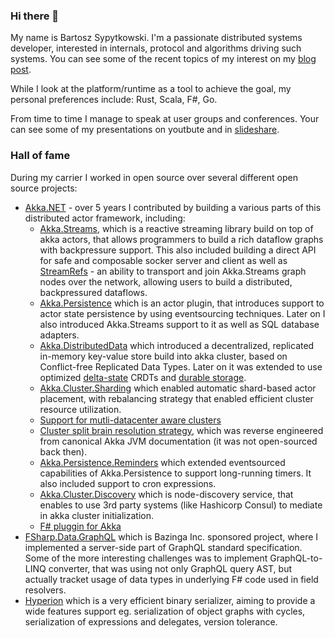 ### Hi there 👋

My name is Bartosz Sypytkowski. I'm a passionate distributed systems developer, interested in internals, protocol and algorithms driving such systems. You can see some of the recent topics of my interest on my [blog post](https://bartoszsypytkowski.com/). 

While I look at the platform/runtime as a tool to achieve the goal, my personal preferences include: Rust, Scala, F#, Go.

From time to time I manage to speak at user groups and conferences. Your can see some of my presentations on youtbute and in [slideshare](https://www.slideshare.net/BartoszSypytkowski1/presentations).

### Hall of fame

During my carrier I worked in open source over several different open source projects:

- [Akka.NET](https://getakka.net/) - over 5 years I contributed by building a various parts of this distributed actor framework, including:
    - [Akka.Streams](https://github.com/akkadotnet/akka.net/pull/1727), which is a reactive streaming library build on top of akka actors, that allows programmers to build a rich dataflow graphs with backpressure support. This also included building a direct API for safe and composable socker server and client as well as [StreamRefs](https://github.com/akkadotnet/akka.net/pull/3321) - an ability to transport and join Akka.Streams graph nodes over the network, allowing users to build a distributed, backpressured dataflows.
    - [Akka.Persistence](https://github.com/akkadotnet/akka.net/pull/577) which is an actor plugin, that introduces support to actor state persistence by using eventsourcing techniques. Later on I also introduced Akka.Streams support to it as well as SQL database adapters. 
    - [Akka.DistributedData](https://github.com/akkadotnet/akka.net/pull/2261) which introduced a decentralized, replicated in-memory key-value store build into akka cluster, based on Conflict-free Replicated Data Types. Later on it was extended to use optimized [delta-state](https://github.com/akkadotnet/akka.net/pull/2749) CRDTs and [durable storage](https://github.com/akkadotnet/akka.net/pull/2490).
    - [Akka.Cluster.Sharding](https://github.com/akkadotnet/akka.net/pull/1502) which enabled automatic shard-based actor placement, with rebalancing strategy that enabled efficient cluster resource utilization.
    - [Support for mutli-datacenter aware clusters](https://github.com/akkadotnet/akka.net/pull/3284)
    - [Cluster split brain resolution strategy](https://github.com/akkadotnet/akka.net/pull/3180), which was reverse engineered from canonical Akka JVM documentation (it was not open-sourced back then).
    - [Akka.Persistence.Reminders](https://github.com/Horusiath/Akka.Persistence.Reminders) which extended eventsourced capabilities of Akka.Persistence to support long-running timers. It also included support to cron expressions.
    - [Akka.Cluster.Discovery](https://github.com/Horusiath/Akka.Cluster.Discovery) which is node-discovery service, that enables to use 3rd party systems (like Hashicorp Consul) to mediate in akka cluster initialization.
    - [F# pluggin for Akka](https://www.nuget.org/packages/Akkling/)
- [FSharp.Data.GraphQL](https://fsprojects.github.io/FSharp.Data.GraphQL/) which is Bazinga Inc. sponsored project, where I implemented a server-side part of GraphQL standard specification. Some of the more interesting challenges was to implement GraphQL-to-LINQ converter, that was using not only GraphQL query AST, but actually tracket usage of data types in underlying F# code used in field resolvers.
- [Hyperion](https://github.com/akkadotnet/Hyperion) which is a very efficient binary serializer, aiming to provide a wide features support eg. serialization of object graphs with cycles, serialization of expressions and delegates, version tolerance.